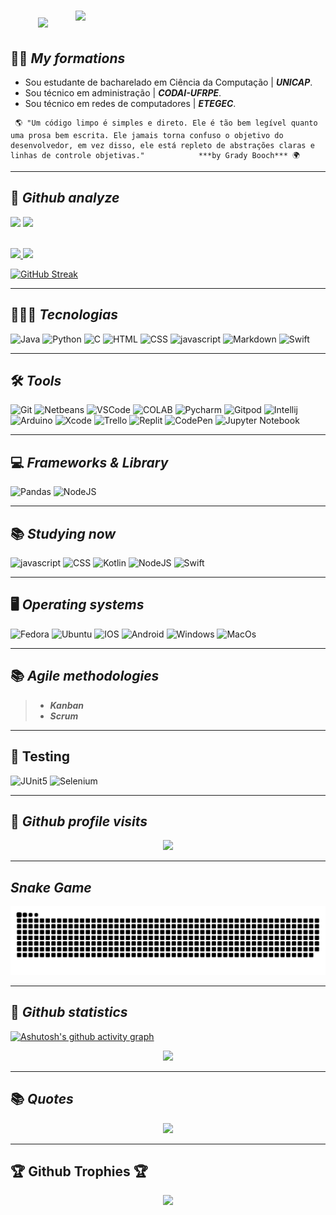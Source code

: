 <h1 align="center">
  <a href="https://github.com/valmir-unicap">
    <img src="https://readme-typing-svg.herokuapp.com/?&color=%239F3CFF&lines=Hello,+World!+👋;I'm+Valmir+Junior+...;I'm+Software+Engineer+&center=true&size=31">
  </a>

<img src="https://raw.githubusercontent.com/MicaelliMedeiros/micaellimedeiros/master/image/computer-illustration.png" min-width="400px" max-width="400px" width="400px" align="right">

## 🧑‍💻 ***My formations*** ## 

- Sou estudante de bacharelado em Ciência da Computação | ***UNICAP***.
- Sou técnico em administração | ***CODAI-UFRPE***.
- Sou técnico em redes de computadores | ***ETEGEC***.

```
 🌎 "Um código limpo é simples e direto. Ele é tão bem legível quanto uma prosa bem escrita. Ele jamais torna confuso o objetivo do desenvolvedor, em vez disso, ele está repleto de abstrações claras e linhas de controle objetivas."            ***by Grady Booch*** 🌍 
 ```  

  <hr />

  ## 🚀 ***Github analyze*** ##
  
  ![](http://github-profile-summary-cards.vercel.app/api/cards/repos-per-language?username=valmir-unicap&hide=Html&theme=nord_dark) 
  ![](http://github-profile-summary-cards.vercel.app/api/cards/most-commit-language?username=valmir-unicap&theme=nord_dark)
 <a href="https://www.github.com/valmir-unicap"><div style="display: inline_block">  
  <img height="180em" src="https://github-readme-stats.vercel.app/api?username=valmir-unicap&show_icons=true&theme=dark&include_all_commits=true&count_private=true"/>
  <img height="180em" src="https://github-readme-stats.vercel.app/api/top-langs/?username=valmir-unicap&layout=compact&langs_count=16&theme=dark"/>
 
   [![GitHub Streak](http://github-readme-streak-stats.herokuapp.com?user=Valmir-unicap&theme=github-dark&date_format=M%20j%5B%2C%20Y%5D)](https://git.io/streak-stats)
   
   <hr />
   
 ## 👨🏻‍💻 ***Tecnologias*** ##

  ![Java](https://img.shields.io/badge/Java-ED8B00?style=for-the-badge&logo=java&logoColor=white)
  ![Python](https://img.shields.io/badge/Python-3776AB?style=for-the-badge&logo=python&logoColor=white)
  ![C](https://img.shields.io/badge/C-00599C?style=for-the-badge&logo=c&logoColor=white)
  ![HTML](https://img.shields.io/badge/HTML-239120?style=for-the-badge&logo=html5&logoColor=white)
  ![CSS](https://img.shields.io/badge/CSS-239120?&style=for-the-badge&logo=css3&logoColor=white)
  ![javascript](https://img.shields.io/badge/JavaScript-F7DF1E?style=for-the-badge&logo=javascript&logoColor=black)
  ![Markdown](https://img.shields.io/badge/Markdown-000000?style=for-the-badge&logo=markdown&logoColor=white)
  ![Swift](https://img.shields.io/badge/swift-F54A2A?style=for-the-badge&logo=swift&logoColor=white)
  
  <hr />

 ## 🛠 ***Tools*** ## 
   
  ![Git](https://img.shields.io/badge/git-%23F05033.svg?style=for-the-badge&logo=git&logoColor=white)
  ![Netbeans](https://img.shields.io/badge/apache%20netbeans-1B6AC6?style=for-the-badge&logo=apache%20netbeans%20IDE&logoColor=white)
  ![VSCode](https://img.shields.io/badge/Visual_Studio_Code-0078D4?style=for-the-badge&logo=visual%20studio%20code&logoColor=white)
  ![COLAB](https://img.shields.io/badge/Colab-F9AB00?style=for-the-badge&logo=googlecolab&color=525252)
  ![Pycharm](https://img.shields.io/badge/PyCharm-000000.svg?&style=for-the-badge&logo=PyCharm&logoColor=white)
  ![Gitpod](https://img.shields.io/badge/gitpod-f06611.svg?style=for-the-badge&logo=gitpod&logoColor=white)
  ![Intellij](https://img.shields.io/badge/IntelliJ_IDEA-000000.svg?style=for-the-badge&logo=intellij-idea&logoColor=white)
  ![Arduino](https://img.shields.io/badge/Arduino_IDE-00979D?style=for-the-badge&logo=arduino&logoColor=white)
  ![Xcode](https://img.shields.io/badge/Xcode-007ACC?style=for-the-badge&logo=Xcode&logoColor=white)
  ![Trello](https://img.shields.io/badge/Trello-0052CC?style=for-the-badge&logo=trello&logoColor=white)
  ![Replit](https://img.shields.io/badge/replit-667881?style=for-the-badge&logo=replit&logoColor=white)
  ![CodePen](https://img.shields.io/badge/Codepen-000000?style=for-the-badge&logo=codepen&logoColor=white)
  ![Jupyter Notebook](https://img.shields.io/badge/jupyter-%23FA0F00.svg?style=for-the-badge&logo=jupyter&logoColor=white)
  
  <hr />
 
 ## 💻 ***Frameworks & Library*** ##
   
   ![Pandas](https://img.shields.io/badge/Pandas-2C2D72?style=for-the-badge&logo=pandas&logoColor=white)
   ![NodeJS](https://img.shields.io/badge/node.js-6DA55F?style=for-the-badge&logo=node.js&logoColor=white)
   
   <hr />

 ## 📚 ***Studying now*** ##
   
   ![javascript](https://img.shields.io/badge/JavaScript-F7DF1E?style=for-the-badge&logo=javascript&logoColor=black)
   ![CSS](https://img.shields.io/badge/CSS-239120?&style=for-the-badge&logo=css3&logoColor=white)
   ![Kotlin](https://img.shields.io/badge/Kotlin-0095D5?&style=for-the-badge&logo=kotlin&logoColor=white)
   ![NodeJS](https://img.shields.io/badge/node.js-6DA55F?style=for-the-badge&logo=node.js&logoColor=white)
   ![Swift](https://img.shields.io/badge/swift-F54A2A?style=for-the-badge&logo=swift&logoColor=white)
   
   <hr />

  ## 🖥️ ***Operating systems*** ##  
   
  ![Fedora](https://img.shields.io/badge/Fedora-294172?style=for-the-badge&logo=fedora&logoColor=white)
  ![Ubuntu](https://img.shields.io/badge/Ubuntu-E95420?style=for-the-badge&logo=ubuntu&logoColor=white)
  ![IOS](https://img.shields.io/badge/Apple-000000?style=for-the-badge&logo=ios&logoColor=white)
  ![Android](https://img.shields.io/badge/Android-3DDC84?style=for-the-badge&logo=android&logoColor=white)
  ![Windows](https://img.shields.io/badge/Microsoft-Windows_10-10?style=for-the-badge&logo=windows&logoColor=white)
  ![MacOs](https://img.shields.io/badge/Apple-MacOS_Monterey-999999?style=for-the-badge&logo=apple&logoColor=white)
  
  <hr />
  
  ## 📚 ***Agile methodologies*** ## 
  
 > - ***Kanban***
 > - ***Scrum***

  <hr />

 ## 🧪 Testing ##
   ![JUnit5](https://img.shields.io/badge/Junit5-25A162?style=for-the-badge&logo=junit5&logoColor=white)
   ![Selenium](https://img.shields.io/badge/-selenium-%43B02A?style=for-the-badge&logo=selenium&logoColor=white)
   
   <hr />
   
 ## 🚀 ***Github profile visits*** ##

<!-- visitors count  -->

<p align="center" >   
  <img src="https://profile-counter.glitch.me/valmir-unicap/count.svg" />  
</p>

</div>

<div>

  <hr />

  ## ***Snake Game*** ##

<!-- github workflow  -->
 
 ![Snake animation](https://github.com/Platane/snk/blob/output/github-contribution-grid-snake.svg)

 </div>
 
   <hr />

  ## 🚀 ***Github statistics*** ##
   
[![Ashutosh's github activity graph](https://github-readme-activity-graph.cyclic.app/graph?username=valmir-unicap&bg_color=000000&color=4bc91d&line=452895&point=4a3852&area=true&hide_border=true)](https://github.com/ashutosh00710/github-readme-activity-graph)
   
<div align="center">
  <img height="300em" src="https://github-profile-summary-cards.vercel.app/api/cards/profile-details?username=Valmir-unicap&theme=solarized_dark"/>

</div>

  <hr />

## 📚 ***Quotes*** ##
   
  <div align="center">
  <img src="https://quotes-github-readme.vercel.app/api?type=horizontal&theme=radical">
  </div>

  <hr />

## 🏆 Github Trophies 🏆 ##
   
  <div align="center">
  <img src="https://github-profile-trophy.vercel.app/?username=valmir-unicap&theme=dracula&no-frame=true&no-bg=false&margin-w=4">
  </div>
